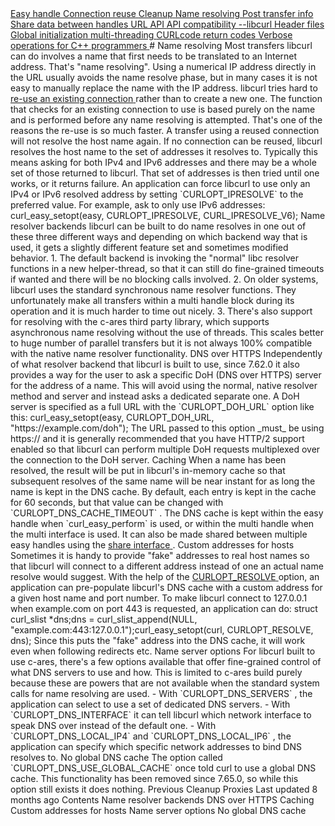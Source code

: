 <a href="easyhandle.html" class="navButton-94f2579c--pageItemWithChildrenNested-2c5d8183--navButtonClickable-161b88ca">
<span class="text-4505230f--UIH300-2063425d--textContentFamily-49a318e1--navButtonLabel-14a4968f">Easy handle</span>
</a>
<a href="connectionreuse.html" class="navButton-94f2579c--pageItemWithChildrenNested-2c5d8183--navButtonClickable-161b88ca">
<span class="text-4505230f--UIH300-2063425d--textContentFamily-49a318e1--navButtonLabel-14a4968f">Connection reuse</span>
</a>
<a href="cleanup.html" class="navButton-94f2579c--pageItemWithChildrenNested-2c5d8183--navButtonClickable-161b88ca">
<span class="text-4505230f--UIH300-2063425d--textContentFamily-49a318e1--navButtonLabel-14a4968f">Cleanup</span>
</a>
<a href="names.html" class="navButton-94f2579c--pageItemWithChildrenNested-2c5d8183--navButtonClickable-161b88ca--navButtonOpened-6a88552e">
<span class="text-4505230f--UIH300-2063425d--textContentFamily-49a318e1--navButtonLabel-14a4968f">Name resolving</span>
</a>
<a href="getinfo.html" class="navButton-94f2579c--pageItemWithChildrenNested-2c5d8183--navButtonClickable-161b88ca">
<span class="text-4505230f--UIH300-2063425d--textContentFamily-49a318e1--navButtonLabel-14a4968f">Post transfer info</span>
</a>
<a href="sharing.html" class="navButton-94f2579c--pageItemWithChildrenNested-2c5d8183--navButtonClickable-161b88ca">
<span class="text-4505230f--UIH300-2063425d--textContentFamily-49a318e1--navButtonLabel-14a4968f">Share data between handles</span>
</a>
<a href="url.html" class="navButton-94f2579c--pageItemWithChildrenNested-2c5d8183--navButtonClickable-161b88ca">
<span class="text-4505230f--UIH300-2063425d--textContentFamily-49a318e1--navButtonLabel-14a4968f">URL API</span>
</a>
<a href="api.html" class="navButton-94f2579c--pageItemWithChildrenNested-2c5d8183--navButtonClickable-161b88ca">
<span class="text-4505230f--UIH300-2063425d--textContentFamily-49a318e1--navButtonLabel-14a4968f">API compatibility</span>
</a>
<a href="libcurl.html" class="navButton-94f2579c--pageItemWithChildrenNested-2c5d8183--navButtonClickable-161b88ca">
<span class="text-4505230f--UIH300-2063425d--textContentFamily-49a318e1--navButtonLabel-14a4968f">--libcurl</span>
</a>
<a href="headers.html" class="navButton-94f2579c--pageItemWithChildrenNested-2c5d8183--navButtonClickable-161b88ca">
<span class="text-4505230f--UIH300-2063425d--textContentFamily-49a318e1--navButtonLabel-14a4968f">Header files</span>
</a>
<a href="globalinit.html" class="navButton-94f2579c--pageItemWithChildrenNested-2c5d8183--navButtonClickable-161b88ca">
<span class="text-4505230f--UIH300-2063425d--textContentFamily-49a318e1--navButtonLabel-14a4968f">Global initialization</span>
</a>
<a href="threading.html" class="navButton-94f2579c--pageItemWithChildrenNested-2c5d8183--navButtonClickable-161b88ca">
<span class="text-4505230f--UIH300-2063425d--textContentFamily-49a318e1--navButtonLabel-14a4968f">multi-threading</span>
</a>
<a href="curlcode.html" class="navButton-94f2579c--pageItemWithChildrenNested-2c5d8183--navButtonClickable-161b88ca">
<span class="text-4505230f--UIH300-2063425d--textContentFamily-49a318e1--navButtonLabel-14a4968f">CURLcode return codes</span>
</a>
<a href="verbose.html" class="navButton-94f2579c--pageItemWithChildrenNested-2c5d8183--navButtonClickable-161b88ca">
<span class="text-4505230f--UIH300-2063425d--textContentFamily-49a318e1--navButtonLabel-14a4968f">Verbose operations</span>
</a>
<a href="cplusplus.html" class="navButton-94f2579c--pageItemWithChildrenNested-2c5d8183--navButtonClickable-161b88ca">
<span class="text-4505230f--UIH300-2063425d--textContentFamily-49a318e1--navButtonLabel-14a4968f">for C++ programmers</span>
</a>
# <span class="text-4505230f--DisplayH900-bfb998fa--textContentFamily-49a318e1">Name resolving</span>
<span class="text-4505230f--UIH300-2063425d--textUIFamily-5ebd8e40--text-8ee2c8b2">
</span>
<span class="text-4505230f--UIH300-2063425d--textUIFamily-5ebd8e40--text-8ee2c8b2">
</span>
<span class="text-4505230f--TextH400-3033861f--textContentFamily-49a318e1">
<span data-key="61e1e7c653624ee7a3a0241dc3ee1fca">
<span data-offset-key="61e1e7c653624ee7a3a0241dc3ee1fca:0">Most transfers libcurl can do involves a name that first needs to be translated to an Internet address. That's "name resolving". Using a numerical IP address directly in the URL usually avoids the name resolve phase, but in many cases it is not easy to manually replace the name with the IP address.</span>
</span>
</span>
<span class="text-4505230f--TextH400-3033861f--textContentFamily-49a318e1">
<span data-key="ad947e90d7eb425b9bab94da3caca965">
<span data-offset-key="ad947e90d7eb425b9bab94da3caca965:0">libcurl tries hard to </span>
</span>
<a href="connectionreuse.html" class="link-a079aa82--primary-53a25e66--link-faf6c434">
<span data-key="a51b1906f12a4e6481df26d1266dddf2">
<span data-offset-key="a51b1906f12a4e6481df26d1266dddf2:0">re-use an existing connection</span>
</span>
</a>
<span data-key="5226ae5e10d14d33aa71b1fad8540ba5">
<span data-offset-key="5226ae5e10d14d33aa71b1fad8540ba5:0"> rather than to create a new one. The function that checks for an existing connection to use is based purely on the name and is performed before any name resolving is attempted. That's one of the reasons the re-use is so much faster. A transfer using a reused connection will not resolve the host name again.</span>
</span>
</span>
<span class="text-4505230f--TextH400-3033861f--textContentFamily-49a318e1">
<span data-key="a0ed2ea143334fa4ae8497d88ed928eb">
<span data-offset-key="a0ed2ea143334fa4ae8497d88ed928eb:0">If no connection can be reused, libcurl resolves the host name to the set of addresses it resolves to. Typically this means asking for both IPv4 and IPv6 addresses and there may be a whole set of those returned to libcurl. That set of addresses is then tried until one works, or it returns failure.</span>
</span>
</span>
<span class="text-4505230f--TextH400-3033861f--textContentFamily-49a318e1">
<span data-key="1eae7737f02a4a4cba62ac089f4d311d">
<span data-offset-key="1eae7737f02a4a4cba62ac089f4d311d:0">An application can force libcurl to use only an IPv4 or IPv6 resolved address by setting </span>
<span data-offset-key="1eae7737f02a4a4cba62ac089f4d311d:1">`CURLOPT_IPRESOLVE`</span>
<span data-offset-key="1eae7737f02a4a4cba62ac089f4d311d:2"> to the preferred value. For example, ask to only use IPv6 addresses:</span>
</span>
</span>    curl_easy_setopt(easy, CURLOPT_IPRESOLVE, CURL_IPRESOLVE_V6);<span class="text-4505230f--HeadingH700-04e1a2a3--textContentFamily-49a318e1">
<span data-key="eac429a006b048238828642873a995dc">
<span data-offset-key="eac429a006b048238828642873a995dc:0">Name resolver backends</span>
</span>
</span>
<span class="text-4505230f--TextH400-3033861f--textContentFamily-49a318e1">
<span data-key="aeeac7d1c63145f7af05b50fadc5c952">
<span data-offset-key="aeeac7d1c63145f7af05b50fadc5c952:0">libcurl can be built to do name resolves in one out of these three different ways and depending on which backend way that is used, it gets a slightly different feature set and sometimes modified behavior.</span>
</span>
</span>1.  <span class="text-4505230f--TextH400-3033861f--textContentFamily-49a318e1">
<span data-key="ce4d3befac254024a82267806f31abcb">
<span data-offset-key="ce4d3befac254024a82267806f31abcb:0">The default backend is invoking the "normal" libc resolver functions in a new helper-thread, so that it can still do fine-grained timeouts if wanted and there will be no blocking calls involved.</span>
</span>
</span>2.  <span class="text-4505230f--TextH400-3033861f--textContentFamily-49a318e1">
<span data-key="c71dd5bb73c64d0d913a6ac4b6679203">
<span data-offset-key="c71dd5bb73c64d0d913a6ac4b6679203:0">On older systems, libcurl uses the standard synchronous name resolver functions. They unfortunately make all transfers within a multi handle block during its operation and it is much harder to time out nicely.</span>
</span>
</span>3.  <span class="text-4505230f--TextH400-3033861f--textContentFamily-49a318e1">
<span data-key="397862dc829145169a211487c1fea697">
<span data-offset-key="397862dc829145169a211487c1fea697:0">There's also support for resolving with the c-ares third party library, which supports asynchronous name resolving without the use of threads. This scales better to huge number of parallel transfers but it is not always 100% compatible with the native name resolver functionality.</span>
</span>
</span>
<span class="text-4505230f--HeadingH600-23f228db--textContentFamily-49a318e1">
<span data-key="3ad217b31ba9421fa92d95d74254a7f6">
<span data-offset-key="3ad217b31ba9421fa92d95d74254a7f6:0">DNS over HTTPS</span>
</span>
</span>
<span class="text-4505230f--TextH400-3033861f--textContentFamily-49a318e1">
<span data-key="86ededacc55d4e5eadbe0500f17be354">
<span data-offset-key="86ededacc55d4e5eadbe0500f17be354:0">Independently of what resolver backend that libcurl is built to use, since 7.62.0 it also provides a way for the user to ask a specific DoH (DNS over HTTPS) server for the address of a name. This will avoid using the normal, native resolver method and server and instead asks a dedicated separate one.</span>
</span>
</span>
<span class="text-4505230f--TextH400-3033861f--textContentFamily-49a318e1">
<span data-key="da14bc13da4d4295b799ff8a6fc73661">
<span data-offset-key="da14bc13da4d4295b799ff8a6fc73661:0">A DoH server is specified as a full URL with the </span>
<span data-offset-key="da14bc13da4d4295b799ff8a6fc73661:1">`CURLOPT_DOH_URL`</span>
<span data-offset-key="da14bc13da4d4295b799ff8a6fc73661:2"> option like this:</span>
</span>
</span>    curl_easy_setopt(easy, CURLOPT_DOH_URL, "https://example.com/doh");<span class="text-4505230f--TextH400-3033861f--textContentFamily-49a318e1">
<span data-key="efcb2898bf994a218fd29a16e886dba3">
<span data-offset-key="efcb2898bf994a218fd29a16e886dba3:0">The URL passed to this option </span>
<span data-offset-key="efcb2898bf994a218fd29a16e886dba3:1">_must_</span>
<span data-offset-key="efcb2898bf994a218fd29a16e886dba3:2"> be using https:// and it is generally recommended that you have HTTP/2 support enabled so that libcurl can perform multiple DoH requests multiplexed over the connection to the DoH server.</span>
</span>
</span>
<span class="text-4505230f--HeadingH700-04e1a2a3--textContentFamily-49a318e1">
<span data-key="84e36321aefc40059d5ee919619b5a0c">
<span data-offset-key="84e36321aefc40059d5ee919619b5a0c:0">Caching</span>
</span>
</span>
<span class="text-4505230f--TextH400-3033861f--textContentFamily-49a318e1">
<span data-key="6754af8dfa8246b59caff5e0d027980a">
<span data-offset-key="6754af8dfa8246b59caff5e0d027980a:0">When a name has been resolved, the result will be put in libcurl's in-memory cache so that subsequent resolves of the same name will be near instant for as long the name is kept in the DNS cache. By default, each entry is kept in the cache for 60 seconds, but that value can be changed with </span>
<span data-offset-key="6754af8dfa8246b59caff5e0d027980a:1">`CURLOPT_DNS_CACHE_TIMEOUT`</span>
<span data-offset-key="6754af8dfa8246b59caff5e0d027980a:2">.</span>
</span>
</span>
<span class="text-4505230f--TextH400-3033861f--textContentFamily-49a318e1">
<span data-key="2c32cba680b042a1aff6b01a7382d8f9">
<span data-offset-key="2c32cba680b042a1aff6b01a7382d8f9:0">The DNS cache is kept within the easy handle when </span>
<span data-offset-key="2c32cba680b042a1aff6b01a7382d8f9:1">`curl_easy_perform`</span>
<span data-offset-key="2c32cba680b042a1aff6b01a7382d8f9:2"> is used, or within the multi handle when the multi interface is used. It can also be made shared between multiple easy handles using the </span>
</span>
<a href="sharing.html" class="link-a079aa82--primary-53a25e66--link-faf6c434">
<span data-key="775975619c6b4ababbe44e4c0965ffd0">
<span data-offset-key="775975619c6b4ababbe44e4c0965ffd0:0">share interface</span>
</span>
</a>
<span data-key="a667fe8ccb194580b020693698ca1815">
<span data-offset-key="a667fe8ccb194580b020693698ca1815:0">.</span>
</span>
</span>
<span class="text-4505230f--HeadingH700-04e1a2a3--textContentFamily-49a318e1">
<span data-key="1a164edc73604f56bd8c9d8d9f9df10b">
<span data-offset-key="1a164edc73604f56bd8c9d8d9f9df10b:0">Custom addresses for hosts</span>
</span>
</span>
<span class="text-4505230f--TextH400-3033861f--textContentFamily-49a318e1">
<span data-key="ee5c10e94eda43888c3da1639fcabefa">
<span data-offset-key="ee5c10e94eda43888c3da1639fcabefa:0">Sometimes it is handy to provide "fake" addresses to real host names so that libcurl will connect to a different address instead of one an actual name resolve would suggest.</span>
</span>
</span>
<span class="text-4505230f--TextH400-3033861f--textContentFamily-49a318e1">
<span data-key="689b1860671a4649b57b787edbf11b26">
<span data-offset-key="689b1860671a4649b57b787edbf11b26:0">With the help of the </span>
</span>
<a href="https://curl.se/libcurl/c/CURLOPT_RESOLVE.html" class="link-a079aa82--primary-53a25e66--link-faf6c434">
<span data-key="c4a960d2c8ab469aa9f54498e4a8c786">
<span data-offset-key="c4a960d2c8ab469aa9f54498e4a8c786:0">CURLOPT_RESOLVE</span>
</span>
</a>
<span data-key="1b1d59db160c41d5bde2c9912b0c496b">
<span data-offset-key="1b1d59db160c41d5bde2c9912b0c496b:0"> option, an application can pre-populate libcurl's DNS cache with a custom address for a given host name and port number.</span>
</span>
</span>
<span class="text-4505230f--TextH400-3033861f--textContentFamily-49a318e1">
<span data-key="7e1656a5759f4359808d324563fe655e">
<span data-offset-key="7e1656a5759f4359808d324563fe655e:0">To make libcurl connect to 127.0.0.1 when example.com on port 443 is requested, an application can do:</span>
</span>
</span>    struct curl_slist *dns;dns = curl_slist_append(NULL, "example.com:443:127.0.0.1");curl_easy_setopt(curl, CURLOPT_RESOLVE, dns);<span class="text-4505230f--TextH400-3033861f--textContentFamily-49a318e1">
<span data-key="2c4520d146c44bb38a73cc7e6db2f010">
<span data-offset-key="2c4520d146c44bb38a73cc7e6db2f010:0">Since this puts the "fake" address into the DNS cache, it will work even when following redirects etc.</span>
</span>
</span>
<span class="text-4505230f--HeadingH700-04e1a2a3--textContentFamily-49a318e1">
<span data-key="02297959637a4216a53b180945dd268a">
<span data-offset-key="02297959637a4216a53b180945dd268a:0">Name server options</span>
</span>
</span>
<span class="text-4505230f--TextH400-3033861f--textContentFamily-49a318e1">
<span data-key="12c1f9e85d104b049d518f57fbe11474">
<span data-offset-key="12c1f9e85d104b049d518f57fbe11474:0">For libcurl built to use c-ares, there's a few options available that offer fine-grained control of what DNS servers to use and how. This is limited to c-ares build purely because these are powers that are not available when the standard system calls for name resolving are used.</span>
</span>
</span>- <span class="text-4505230f--TextH400-3033861f--textContentFamily-49a318e1">
<span data-key="74a9d860b1604da8bd05eff8c2b1612c">
<span data-offset-key="74a9d860b1604da8bd05eff8c2b1612c:0">With </span>
<span data-offset-key="74a9d860b1604da8bd05eff8c2b1612c:1">`CURLOPT_DNS_SERVERS`</span>
<span data-offset-key="74a9d860b1604da8bd05eff8c2b1612c:2">, the application can select to use a set of dedicated DNS servers.</span>
</span>
</span>- <span class="text-4505230f--TextH400-3033861f--textContentFamily-49a318e1">
<span data-key="a44bda2568164b68b3279b6b956dac63">
<span data-offset-key="a44bda2568164b68b3279b6b956dac63:0">With </span>
<span data-offset-key="a44bda2568164b68b3279b6b956dac63:1">`CURLOPT_DNS_INTERFACE`</span>
<span data-offset-key="a44bda2568164b68b3279b6b956dac63:2"> it can tell libcurl which network interface to speak DNS over instead of the default one.</span>
</span>
</span>- <span class="text-4505230f--TextH400-3033861f--textContentFamily-49a318e1">
<span data-key="ead26625de944aac8b6912f5015ca7af">
<span data-offset-key="ead26625de944aac8b6912f5015ca7af:0">With </span>
<span data-offset-key="ead26625de944aac8b6912f5015ca7af:1">`CURLOPT_DNS_LOCAL_IP4`</span>
<span data-offset-key="ead26625de944aac8b6912f5015ca7af:2"> and </span>
<span data-offset-key="ead26625de944aac8b6912f5015ca7af:3">`CURLOPT_DNS_LOCAL_IP6`</span>
<span data-offset-key="ead26625de944aac8b6912f5015ca7af:4">, the application can specify which specific network addresses to bind DNS resolves to.</span>
</span>
</span>
<span class="text-4505230f--HeadingH700-04e1a2a3--textContentFamily-49a318e1">
<span data-key="44c612086aa14a6dbdf973bc89dc322c">
<span data-offset-key="44c612086aa14a6dbdf973bc89dc322c:0">No global DNS cache</span>
</span>
</span>
<span class="text-4505230f--TextH400-3033861f--textContentFamily-49a318e1">
<span data-key="e9145074ddd244989a2c0d6ab326ca64">
<span data-offset-key="e9145074ddd244989a2c0d6ab326ca64:0">The option called </span>
<span data-offset-key="e9145074ddd244989a2c0d6ab326ca64:1">`CURLOPT_DNS_USE_GLOBAL_CACHE`</span>
<span data-offset-key="e9145074ddd244989a2c0d6ab326ca64:2"> once told curl to use a global DNS cache. This functionality has been removed since 7.65.0, so while this option still exists it does nothing.</span>
</span>
</span>
<a href="cleanup.html" class="reset-3c756112--card-6570f064--whiteCard-fff091a4--cardPrevious-56a5e674">
</a>
<span class="text-4505230f--TextH200-a3425406--textContentFamily-49a318e1">Previous</span>
<span class="text-4505230f--UIH400-4e41e82a--textContentFamily-49a318e1">Cleanup</span>
<a href="proxies.html" class="reset-3c756112--card-6570f064--whiteCard-fff091a4--cardNext-19241c42">
</a>
<span class="text-4505230f--UIH400-4e41e82a--textContentFamily-49a318e1">Proxies</span>
<span class="text-4505230f--TextH200-a3425406--textContentFamily-49a318e1">Last updated 8 months ago</span>
<span class="text-4505230f--InfoH100-1e92e1d1--textContentFamily-49a318e1">Contents</span>
<a href="names.html#name-resolver-backends" class="reset-3c756112--menuItem-aa02f6ec--menuItemLight-757d5235--menuItemInline-173bdf97--pageTocItem-f4427024">
</a>
<span class="text-4505230f--UIH300-2063425d--textContentFamily-49a318e1">
<span class="text-4505230f--UIH200-50ead35f--textContentFamily-49a318e1">Name resolver backends</span>
</span>
<a href="names.html#dns-over-https" class="reset-3c756112--menuItem-aa02f6ec--menuItemLight-757d5235--menuItemInline-173bdf97--pageTocItem-f4427024">
</a>
<span class="text-4505230f--UIH300-2063425d--textContentFamily-49a318e1">
<span class="text-4505230f--UIH200-50ead35f--textContentFamily-49a318e1--pageTocLinkH2-2294976c">DNS over HTTPS</span>
</span>
<a href="names.html#caching" class="reset-3c756112--menuItem-aa02f6ec--menuItemLight-757d5235--menuItemInline-173bdf97--pageTocItem-f4427024">
</a>
<span class="text-4505230f--UIH300-2063425d--textContentFamily-49a318e1">
<span class="text-4505230f--UIH200-50ead35f--textContentFamily-49a318e1">Caching</span>
</span>
<a href="names.html#custom-addresses-for-hosts" class="reset-3c756112--menuItem-aa02f6ec--menuItemLight-757d5235--menuItemInline-173bdf97--pageTocItem-f4427024">
</a>
<span class="text-4505230f--UIH300-2063425d--textContentFamily-49a318e1">
<span class="text-4505230f--UIH200-50ead35f--textContentFamily-49a318e1">Custom addresses for hosts</span>
</span>
<a href="names.html#name-server-options" class="reset-3c756112--menuItem-aa02f6ec--menuItemLight-757d5235--menuItemInline-173bdf97--pageTocItem-f4427024">
</a>
<span class="text-4505230f--UIH300-2063425d--textContentFamily-49a318e1">
<span class="text-4505230f--UIH200-50ead35f--textContentFamily-49a318e1">Name server options</span>
</span>
<a href="names.html#no-global-dns-cache" class="reset-3c756112--menuItem-aa02f6ec--menuItemLight-757d5235--menuItemInline-173bdf97--pageTocItem-f4427024">
</a>
<span class="text-4505230f--UIH300-2063425d--textContentFamily-49a318e1">
<span class="text-4505230f--UIH200-50ead35f--textContentFamily-49a318e1">No global DNS cache</span>
</span>
